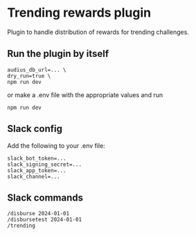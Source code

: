 # Trending rewards plugin

Plugin to handle distribution of rewards for trending challenges.

## Run the plugin by itself

```
audius_db_url=... \
dry_run=true \
npm run dev
```

or make a .env file with the appropriate values and run
```
npm run dev
```

## Slack config

Add the following to your .env file:

```
slack_bot_token=...
slack_signing_secret=...
slack_app_token=...
slack_channel=...
```

## Slack commands

```
/disburse 2024-01-01
/disbursetest 2024-01-01
/trending
```
